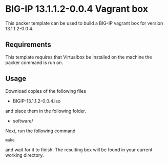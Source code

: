 # BIG-IP 13.1.1.2-0.0.4 Vagrant box

This packer template can be used to build a BIG-IP vagrant box for version
13.1.1.2-0.0.4.

## Requirements

This template requires that Virtualbox be installed on the machine
the packer command is run on.

## Usage

Download copies of the following files

  * BIGIP-13.1.1.2-0.0.4.iso

and place them in the following folder.

  * software/

Next, run the following command

    make

and wait for it to finish. The resulting box will be found in your
current working directory.
